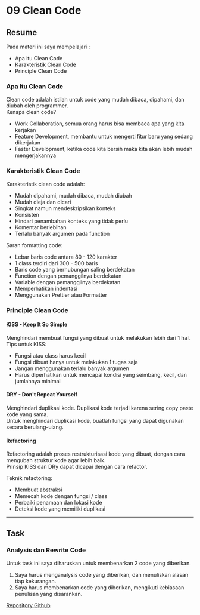 # 09 Clean Code

## Resume

Pada materi ini saya mempelajari :

-   Apa itu Clean Code
-   Karakteristik Clean Code
-   Principle Clean Code

### Apa itu Clean Code

Clean code adalah istilah untuk code yang mudah dibaca, dipahami, dan diubah oleh programmer.  
Kenapa clean code?

-   Work Collaboration, semua orang harus bisa membaca apa yang kita kerjakan
-   Feature Development, membantu untuk mengerti fitur baru yang sedang dikerjakan
-   Faster Development, ketika code kita bersih maka kita akan lebih mudah mengerjakannya

### Karakteristik Clean Code

Karakteristik clean code adalah:

-   Mudah dipahami, mudah dibaca, mudah diubah
-   Mudah dieja dan dicari
-   Singkat namun mendeskripsikan konteks
-   Konsisten
-   Hindari penambahan konteks yang tidak perlu
-   Komentar berlebihan
-   Terlalu banyak argumen pada function

Saran formatting code:

-   Lebar baris code antara 80 - 120 karakter
-   1 class terdiri dari 300 - 500 baris
-   Baris code yang berhubungan saling berdekatan
-   Function dengan pemanggilnya berdekatan
-   Variable dengan pemanggilnya berdekatan
-   Memperhatikan indentasi
-   Menggunakan Prettier atau Formatter

### Principle Clean Code

#### KISS - Keep It So Simple

Menghindari membuat fungsi yang dibuat untuk melakukan lebih dari 1 hal.  
Tips untuk KISS:

-   Fungsi atau class harus kecil
-   Fungsi dibuat hanya untuk melakukan 1 tugas saja
-   Jangan menggunakan terlalu banyak argumen
-   Harus diperhatikan untuk mencapai kondisi yang seimbang, kecil, dan jumlahnya minimal

#### DRY - Don't Repeat Yourself

Menghindari duplikasi kode. Duplikasi kode terjadi karena sering copy paste kode yang sama.  
Untuk menghindari duplikasi kode, buatlah fungsi yang dapat digunakan secara berulang-ulang.

#### Refactoring

Refactoring adalah proses restrukturisasi kode yang dibuat, dengan cara mengubah struktur kode agar lebih baik.  
Prinsip KISS dan DRy dapat dicapai dengan cara refactor.

Teknik refactoring:

-   Membuat abstraksi
-   Memecah kode dengan fungsi / class
-   Perbaiki penamaan dan lokasi kode
-   Deteksi kode yang memiliki duplikasi

---

## Task

### Analysis dan Rewrite Code

Untuk task ini saya diharuskan untuk membenarkan 2 code yang diberikan.

1. Saya harus menganalysis code yang diberikan, dan menuliskan alasan tiap kekurangan.
2. Saya harus membenarkan code yang diberikan, mengikuti kebiasaan penulisan yang disarankan.

[Repository Github](https://www.github.com/mbaharip/Assignment-Clean-Code)
